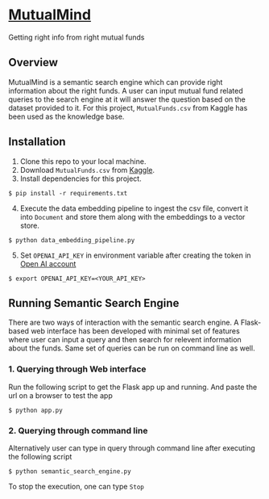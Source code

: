 # [MutualMind](https://github.com/NanduBC/mutual_mind)
Getting right info from right mutual funds

## Overview
MutualMind is a semantic search engine which can provide right information about the right funds. A user can input mutual fund related queries to the search engine at it will answer the question based on the dataset provided to it. For this project,  `MutualFunds.csv` from Kaggle has been used as the knowledge base.

## Installation
1. Clone this repo to your local machine.
2. Download `MutualFunds.csv` from [Kaggle](https://www.kaggle.com/datasets/stefanoleone992/mutual-funds-and-etfs?select=MutualFunds.csv).
3. Install dependencies for this project.
```
$ pip install -r requirements.txt
```
4. Execute the data embedding pipeline to ingest the csv file, convert it into `Document` and store them along with the embeddings to a vector store.
```
$ python data_embedding_pipeline.py
```
5. Set `OPENAI_API_KEY` in environment variable after creating the token in [Open AI account](https://platform.openai.com/api-keys)
```
$ export OPENAI_API_KEY=<YOUR_API_KEY>
```

## Running Semantic Search Engine

There are two ways of interaction with the semantic search engine. A Flask-based web interface has been developed with minimal set of features where user can input a query and then search for relevent information about the funds. Same set of queries can be run on command line as well.

### 1. Querying through Web interface
Run the following script to get the Flask app up and running. And paste the url on a browser to test the app
```
$ python app.py
```

### 2. Querying through command line
Alternatively user can type in query through command line after executing the following script
```
$ python semantic_search_engine.py
```
To stop the execution, one can type `Stop`


